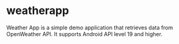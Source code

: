 # weatherapp

Weather App is a simple demo application that retrieves data from OpenWeather API.
It supports Android API level 19 and higher.
